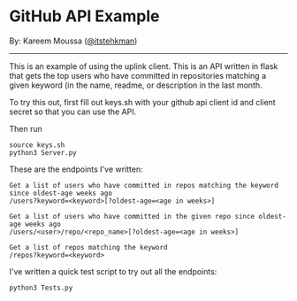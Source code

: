 # GitHub API Example
By: Kareem Moussa ([@itstehkman](https://github.com/itstehkman))

---

This is an example of using the uplink client. This is an API written in flask that gets the top
users who have committed in repositories matching a given keyword (in the name, readme, or description
in the last month.

To try this out, first fill out keys.sh with your github api client id and client secret so that
you can use the API.

Then run
```
source keys.sh
python3 Server.py
```

These are the endpoints I've written:
```
Get a list of users who have committed in repos matching the keyword since oldest-age weeks ago
/users?keyword=<keyword>[?oldest-age=<age in weeks>]

Get a list of users who have committed in the given repo since oldest-age weeks ago
/users/<user>/repo/<repo_name>[?oldest-age=<age in weeks>]

Get a list of repos matching the keyword
/repos?keyword=<keyword>
```

I've written a quick test script to try out all the endpoints:
```
python3 Tests.py
```
